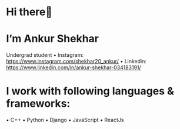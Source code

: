 # Hi there👋


# I’m Ankur Shekhar
 Undergrad student
• Instagram: https://www.instagram.com/shekhar20_ankur/
• Linkedin: https://www.linkedin.com/in/ankur-shekhar-034183191/


# I work with following languages & frameworks:
• C++
• Python
• Django
• JavaScript
• ReactJs

<!---
shekharankur4/shekharankur4 is a ✨ special ✨ repository because its `README.md` (this file) appears on your GitHub profile.
You can click the Preview link to take a look at your changes.
--->
